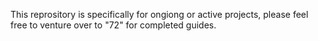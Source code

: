 This reprository is specifically for ongiong or active projects, please feel free to venture over to "72" for completed guides.
